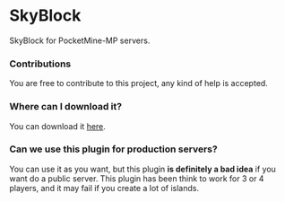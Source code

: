 # SkyBlock
SkyBlock for PocketMine-MP servers.
### Contributions
You are free to contribute to this project, any kind of help is accepted.
### Where can I download it?
You can download it [here](https://github.com/GiantAmethyst/SkyBlock/releases).
### Can we use this plugin for production servers?
You can use it as you want, but this plugin **is definitely a bad idea** if you want do a public server. This plugin has been think to work for 3 or 4 players, and it may fail if you create a lot of islands.
